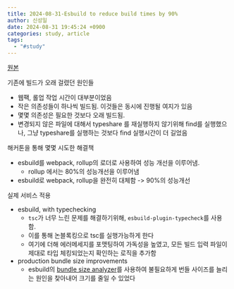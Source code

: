 ```yaml
---
title: 2024-08-31-Esbuild to reduce build times by 90%
author: 신성일
date: 2024-08-31 19:45:24 +0900
categories: study, article
tags:
  - "#study"
---
```

[원본](https://blog.1password.com/new-extension-build-system/)

기존에 빌드가 오래 걸렸던 원인들
- 웹팩, 롤업 작업 시간이 대부분이었음
- 작은 의존성들이 하나씩 빌드됨. 이것들은 동시에 진행될 여지가 있음
- 몇몇 의존성은 필요한 것보다 오래 빌드됨. 
- 변경되지 않은 파일에 대해서 typeshare 를 재실행하지 않기위해 find를 실행했으나, 그냥 typeshare를 실행하는 것보다 find 실행시간이 더 길었음

해커톤을 통해 몇몇 시도한 해결책
- esbuild를 webpack, rollup의 로더로 사용하여 성능 개선을 이루어냄.
	- rollup 에서는 80%의 성능개선을 이루어냄
- esbuild로 webpack, rollup을 완전히 대체함 -> 90%의 성능개선

실제 서비스 적용
- esbuild, with typechecking
	- `tsc`가 너무 느린 문제를 해결하기위해, `esbuild-plugin-typecheck`를 사용함. 
	- 이를 통해 논블록킹으로 tsc를 실행가능하게 한다
	- 여기에 더해 에러메세지를 포맷팅하여 가독성을 높였고, 모든 빌드 입력 파일이 제대로 타입 체킹되었는지 확인하는 로직을 추가함
- production bundle size improvements
	- esbuild의 [bundle size analyzer](https://esbuild.github.io/analyze/)를 사용하여 불필요하게 번들 사이즈를 늘리는 원인을 찾아내어 크기를 줄일 수 있었다
